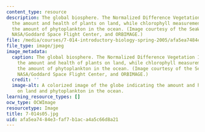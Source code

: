 ```yaml
---
content_type: resource
description: The global biosphere. The Normalized Difference Vegetation Index measures
  the amount and health of plants on land, while chlorophyll measurements indicate
  the amount of phytoplankton in the ocean. (Image courtesy of the SeaWiFS Project,
  NASA/Goddard Space Flight Center, and ORBIMAGE.)
file: /media/courses/7-014-introductory-biology-spring-2005/afa5ea7484e3faf7b1aca4a5c66d8a21_7-014s05.jpg
file_type: image/jpeg
image_metadata:
  caption: The global biosphere. The Normalized Difference Vegetation Index measures
    the amount and health of plants on land, while chlorophyll measurements indicate
    the amount of phytoplankton in the ocean. (Image courtesy of the SeaWiFS Project,
    NASA/Goddard Space Flight Center, and ORBIMAGE.)
  credit: ''
  image-alt: A colorized image of the globe indicating the amount and health of plants
    on land and phytoplankton in the ocean.
learning_resource_types: []
ocw_type: OCWImage
resourcetype: Image
title: 7-014s05.jpg
uid: afa5ea74-84e3-faf7-b1ac-a4a5c66d8a21
---
```


